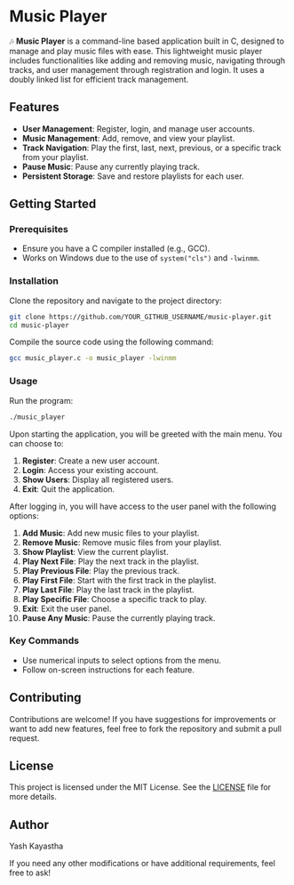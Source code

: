 # Music Player

🎶 **Music Player** is a command-line based application built in C, designed to manage and play music files with ease. This lightweight music player includes functionalities like adding and removing music, navigating through tracks, and user management through registration and login. It uses a doubly linked list for efficient track management.

## Features

- **User Management**: Register, login, and manage user accounts.
- **Music Management**: Add, remove, and view your playlist.
- **Track Navigation**: Play the first, last, next, previous, or a specific track from your playlist.
- **Pause Music**: Pause any currently playing track.
- **Persistent Storage**: Save and restore playlists for each user.

## Getting Started

### Prerequisites

- Ensure you have a C compiler installed (e.g., GCC).
- Works on Windows due to the use of `system("cls")` and `-lwinmm`.

### Installation

Clone the repository and navigate to the project directory:

```bash
git clone https://github.com/YOUR_GITHUB_USERNAME/music-player.git
cd music-player
```

Compile the source code using the following command:

```bash
gcc music_player.c -o music_player -lwinmm
```

### Usage

Run the program:

```bash
./music_player
```

Upon starting the application, you will be greeted with the main menu. You can choose to:

1. **Register**: Create a new user account.
2. **Login**: Access your existing account.
3. **Show Users**: Display all registered users.
4. **Exit**: Quit the application.

After logging in, you will have access to the user panel with the following options:

1. **Add Music**: Add new music files to your playlist.
2. **Remove Music**: Remove music files from your playlist.
3. **Show Playlist**: View the current playlist.
4. **Play Next File**: Play the next track in the playlist.
5. **Play Previous File**: Play the previous track.
6. **Play First File**: Start with the first track in the playlist.
7. **Play Last File**: Play the last track in the playlist.
8. **Play Specific File**: Choose a specific track to play.
9. **Exit**: Exit the user panel.
0. **Pause Any Music**: Pause the currently playing track.

### Key Commands
- Use numerical inputs to select options from the menu.
- Follow on-screen instructions for each feature.

## Contributing
Contributions are welcome! If you have suggestions for improvements or want to add new features, feel free to fork the repository and submit a pull request.

## License
This project is licensed under the MIT License. See the [LICENSE](./LICENSE) file for more details.

## Author
Yash Kayastha

If you need any other modifications or have additional requirements, feel free to ask!

